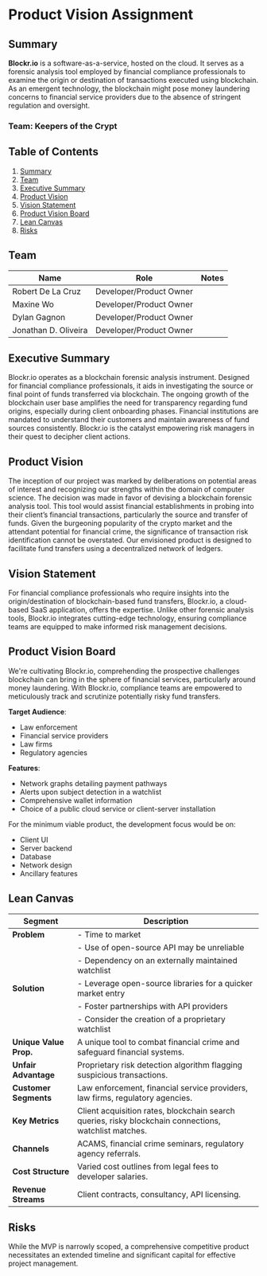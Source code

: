 # Product Vision Assignment

## Summary 

**Blockr.io** is a software-as-a-service, hosted on the cloud. It serves as a forensic analysis tool employed by financial compliance professionals to examine the origin or destination of transactions executed using blockchain. As an emergent technology, the blockchain might pose money laundering concerns to financial service providers due to the absence of stringent regulation and oversight. 

### Team: Keepers of the Crypt 

## Table of Contents 

1. [Summary](#summary)
2. [Team](#team-keepers-of-the-crypt)
3. [Executive Summary](#executive-summary)
4. [Product Vision](#product-vision)
5. [Vision Statement](#vision-statement)
6. [Product Vision Board](#product-vision-board)
7. [Lean Canvas](#lean-canvas)
8. [Risks](#risks)

## Team 

| Name               | Role                   | Notes |
|--------------------|------------------------|-------|
| Robert De La Cruz  | Developer/Product Owner|       |
| Maxine Wo          | Developer/Product Owner|       |
| Dylan Gagnon       | Developer/Product Owner|       |
| Jonathan D. Oliveira| Developer/Product Owner|       |

## Executive Summary 

Blockr.io operates as a blockchain forensic analysis instrument. Designed for financial compliance professionals, it aids in investigating the source or final point of funds transferred via blockchain. The ongoing growth of the blockchain user base amplifies the need for transparency regarding fund origins, especially during client onboarding phases. Financial institutions are mandated to understand their customers and maintain awareness of fund sources consistently. Blockr.io is the catalyst empowering risk managers in their quest to decipher client actions.

## Product Vision 

The inception of our project was marked by deliberations on potential areas of interest and recognizing our strengths within the domain of computer science. The decision was made in favor of devising a blockchain forensic analysis tool. This tool would assist financial establishments in probing into their client’s financial transactions, particularly the source and transfer of funds. Given the burgeoning popularity of the crypto market and the attendant potential for financial crime, the significance of transaction risk identification cannot be overstated. Our envisioned product is designed to facilitate fund transfers using a decentralized network of ledgers.

## Vision Statement 

For financial compliance professionals who require insights into the origin/destination of blockchain-based fund transfers, Blockr.io, a cloud-based SaaS application, offers the expertise. Unlike other forensic analysis tools, Blockr.io integrates cutting-edge technology, ensuring compliance teams are equipped to make informed risk management decisions.

## Product Vision Board 

We're cultivating Blockr.io, comprehending the prospective challenges blockchain can bring in the sphere of financial services, particularly around money laundering. With Blockr.io, compliance teams are empowered to meticulously track and scrutinize potentially risky fund transfers.

**Target Audience**:
- Law enforcement
- Financial service providers
- Law firms
- Regulatory agencies

**Features**:
- Network graphs detailing payment pathways
- Alerts upon subject detection in a watchlist
- Comprehensive wallet information
- Choice of a public cloud service or client-server installation

For the minimum viable product, the development focus would be on:
- Client UI
- Server backend
- Database
- Network design
- Ancillary features

## Lean Canvas

| **Segment**              | **Description**                                                                                      |
|--------------------------|------------------------------------------------------------------------------------------------------|
| **Problem**              | - Time to market                                                                                     |
|                          | - Use of open-source API may be unreliable                                                           |
|                          | - Dependency on an externally maintained watchlist                                                   |
| **Solution**             | - Leverage open-source libraries for a quicker market entry                                         |
|                          | - Foster partnerships with API providers                                                             |
|                          | - Consider the creation of a proprietary watchlist                                                   |
| **Unique Value Prop.**   | A unique tool to combat financial crime and safeguard financial systems.                             |
| **Unfair Advantage**     | Proprietary risk detection algorithm flagging suspicious transactions.                               |
| **Customer Segments**    | Law enforcement, financial service providers, law firms, regulatory agencies.                        |
| **Key Metrics**          | Client acquisition rates, blockchain search queries, risky blockchain connections, watchlist matches.|
| **Channels**             | ACAMS, financial crime seminars, regulatory agency referrals.                                        |
| **Cost Structure**       | Varied cost outlines from legal fees to developer salaries.                                          |
| **Revenue Streams**      | Client contracts, consultancy, API licensing.                                                        |

## Risks 

While the MVP is narrowly scoped, a comprehensive competitive product necessitates an extended timeline and significant capital for effective project management.

